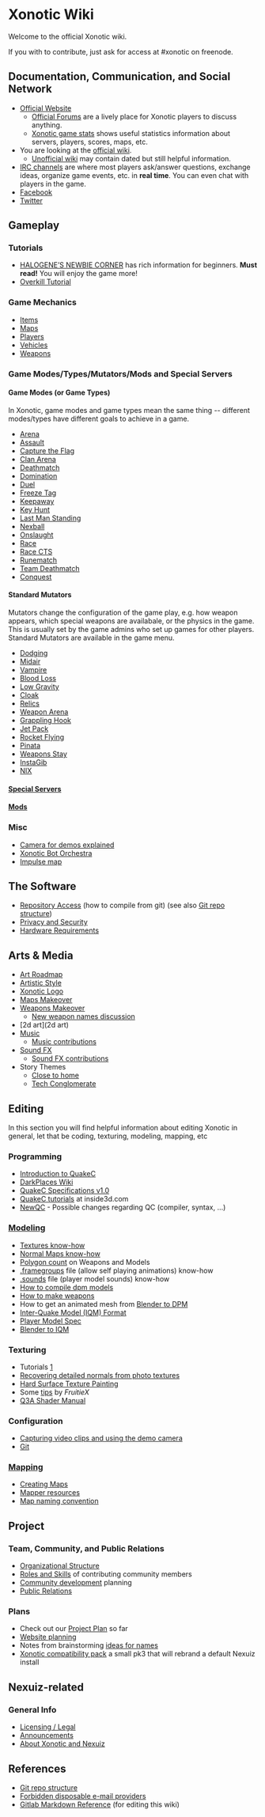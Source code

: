 # Xonotic Wiki

Welcome to the official Xonotic wiki.

If you with to contribute, just ask for access at #xonotic on freenode.

## Documentation, Communication, and Social Network
-	[Official Website](http://xonotic.org)
	-	[Official Forums](http://forums.xonotic.org) are a lively place for Xonotic players to discuss anything.
	-	[Xonotic game stats](http://stats.xonotic.org/) shows useful statistics information about servers, players, scores, maps, etc.
-	You are looking at the [official wiki](https://gitlab.com/xonotic/xonotic/wikis/home).
	-	[Unofficial wiki](http://xonotic.wikia.com/wiki/Xonotic_Wiki) may contain dated but still helpful information.
-	[IRC channels](Channels) are where most players ask/answer questions, exchange ideas, organize game events, etc. in **real time**. You can even chat with players in the game.
-	[Facebook](https://www.facebook.com/xonotic/)
-	[Twitter](https://twitter.com/xonotic)

## Gameplay

### Tutorials
- [HALOGENE’S NEWBIE CORNER](Halogenes_Newbie_Corner) has rich information for beginners. **Must read!** You will enjoy the game more!
- [Overkill Tutorial](Overkill_Tutorial)

### Game Mechanics
-   [Items](Items)
-   [Maps](Maps)
-   [Players](Players)
-   [Vehicles](Vehicles)
-   [Weapons](Weapons)

### Game Modes/Types/Mutators/Mods and Special Servers

#### Game Modes (or Game Types)
In Xonotic, game modes and game types mean the same thing -- different modes/types have different goals to achieve in a game.

-   [Arena](Gamemodes/Arena)
-   [Assault](Gamemodes/Assault)
-   [Capture the Flag](Gamemodes/Capture_the_Flag)
-   [Clan Arena](Gamemodes/Clan_Arena)
-   [Deathmatch](Gamemodes/Deathmatch)
-   [Domination](Gamemodes/Domination)
-   [Duel](Gamemodes/Duel)
-   [Freeze Tag](Gamemodes/Freeze_Tag)
-   [Keepaway](Gamemodes/Keepaway)
-   [Key Hunt](Gamemodes/Key_Hunt)
-   [Last Man Standing](Gamemodes/Last_Man_Standing)
-   [Nexball](Gamemodes/Nexball)
-   [Onslaught](Gamemodes/Onslaught)
-   [Race](Gamemodes/Race)
-   [Race CTS](Gamemodes/Race_CTS)
-   [Runematch](Gamemodes/Rune)
-   [Team Deathmatch](Gamemodes/Team_Deathmatch)
-   [Conquest](Gamemodes/Conquest)

#### Standard Mutators
Mutators change the configuration of the game play, e.g. how weapon appears, which special weapons are availabale, or the physics in the game. This is usually set by the game admins who set up games for other players.  Standard Mutators are available in the game menu.

-   [Dodging](Mutators/Dodging)
-   [Midair](Mutators/Midair)
-   [Vampire](Mutators/Vampire)
-   [Blood Loss](Mutators/Blood_Loss)
-   [Low Gravity](Mutators/Low_Gravity)
-   [Cloak](Mutators/Cloak)
-   [Relics](Mutators/Relics)
-   [Weapon Arena](Mutators/Weapon_Arena)
-   [Grappling Hook](Mutators/Grappling_Hook)
-   [Jet Pack](Mutators/Jet_Pack)
-   [Rocket Flying](Mutators/Rocket_Flying)
-   [Pinata](Mutators/Pinata)
-   [Weapons Stay](Mutators/Weapons_Stay)
-   [InstaGib](Mutators/InstaGib)
-   [NIX](Mutators/NIX)

#### [Special Servers](Special_Servers)

#### [Mods](Mods)

### Misc
-   [Camera for demos explained](Recording/Demo_Camera)
-   [Xonotic Bot Orchestra](Xonotic_Bot_Orchestra)
-   [Impulse map](impulse_map)


## The Software
-   [Repository Access](Repository_Access) (how to compile from git) (see also [Git repo structure](Git))
-   [Privacy and Security](privacy-and-security)
-   [Hardware Requirements](Hardware_Requirements)

## Arts & Media
-   [Art Roadmap](Art_Roadmap)
-   [Artistic Style](Artistic_Style)
-   [Xonotic Logo](Planning/Logo/Logo)
-   [Maps Makeover](Planning/Maps_Makeover)
-   [Weapons Makeover](Planning/Weapons_Makeover)
    -   [New weapon names discussion](Planning/NamesWeapons)
-   [2d art](2d art)
-   [Music](Audio/Music)
    -   [Music contributions](Audio/Music_contributions)
-   [Sound FX](Audio/Sound_FX)
    -   [Sound FX contributions](Audio/Sound_FX_contributions)
-   Story Themes
    -   [Close to home](Planning/Themes/Close_to_home)
    -   [Tech Conglomerate](Planning/Themes/Tech_Conglomerate)


## Editing

In this section you will find helpful information about editing Xonotic in general, let that be coding, texturing, modeling, mapping, etc

### Programming
-   [Introduction to QuakeC](QuakeC/Introduction_to_QuakeC)
-   [DarkPlaces Wiki](Darkplaces/index)
-   [QuakeC Specifications v1.0](QuakeC/QuakeC_Wiki)
-   [QuakeC tutorials](http://www.inside3d.com/tutorials.php) at inside3d.com
-   [NewQC](QuakeC/NewQC) - Possible changes regarding QC (compiler, syntax, …)

### [Modeling](Darkplaces/Modeling)
-   [Textures know-how](Modeling/Textures)
-   [Normal Maps know-how](Modeling/Normal_Maps)
-   [Polygon count](Polycounts) on Weapons and Models
-   [.framegroups](Modeling/framegroups) file (allow self playing animations) know-how
-   [.sounds](Voices_and_sounds) file (player model sounds) know-how
-   [How to compile dpm models](Modeling/dpmodel)
-   [How to make weapons](Modeling/Weaponsystem)
-   How to get an animated mesh from [Blender to DPM](Modeling/Blender_to_DPM)
-   [Inter-Quake Model (IQM) Format](http://lee.fov120.com/iqm/)
-   [Player Model Spec](Modeling/Player_Model_Spec)
-   [Blender to IQM](Modeling/Blender_to_IQM)

### Texturing
-   Tutorials [1](http://www.cgtextures.com/content.php?action=tutorials)
-   [Recovering detailed normals from photo textures](http://www.cgtextures.com/content.php?action=tutorial&name=normalmap)
-   [Hard Surface Texture Painting](http://forums.cgsociety.org/showthread.php?t=373024)
-   Some [tips](http://forums.xonotic.org/showthread.php?tid=63&pid=445#pid445) by *FruitieX*
-   [Q3A Shader Manual](http://toolz.nexuizninjaz.com/shader/)

### Configuration
-   [Capturing video clips and using the demo camera](Recording/Democapture)
-   [Git](Git)

### [Mapping](Mapping/Mapping)
-   [Creating Maps](Mapping/Creating_Maps)
-   [Mapper resources](Mapping/Mapper_resources)
-   [Map naming convention](http://alientrap.org/forum/viewtopic.php?f=2&t=2363&sid=4f8a9e06ada52255e98bdfa744ec6beb#p27330)

## Project

### Team, Community, and Public Relations
-   [Organizational Structure](Organizational_Structure)
-   [Roles and Skills](Roles) of contributing community members
-   [Community development](Community_development) planning
-   [Public Relations](Pr)

### Plans
-   Check out our [Project Plan](Plan) so far
-   [Website planning](Planning/Website) 
-   Notes from brainstorming [ideas for names](Planning/names)
-   [Xonotic compatibility pack](Xonotic_compatibility_pack) a small pk3 that will rebrand a default Nexuiz install

## Nexuiz-related

### General Info
-   [Licensing / Legal](Legal)
-   [Announcements](Announcements)
-   [About Xonotic and Nexuiz](Faq)

## References

-   [Git repo structure](Git)
-   [Forbidden disposable e-mail providers](Forbidden_disposable_e-mail_providers)
-   [Gitlab Markdown Reference](https://gitlab.com/help/markdown/markdown.md) (for editing this wiki)

